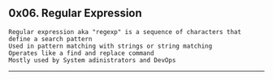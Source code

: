 ## 0x06. Regular Expression
	Regular expression aka "regexp" is a sequence of characters that define a search pattern
	Used in pattern matching with strings or string matching
	Operates like a find and replace command
	Mostly used by System adinistrators and DevOps
---
